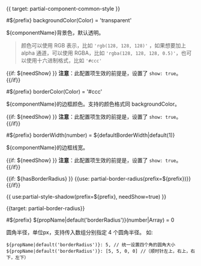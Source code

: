 
{{ target: partial-component-common-style }}

#${prefix} backgroundColor(Color) = 'transparent'

<ExampleUIControlColor />

${componentName}背景色，默认透明。

> 颜色可以使用 RGB 表示，比如 `'rgb(128, 128, 128)'`   ，如果想要加上 alpha 通道，可以使用 RGBA，比如 `'rgba(128, 128, 128, 0.5)'`，也可以使用十六进制格式，比如 `'#ccc'`

{{if: ${needShow} }}
**注意**：此配置项生效的前提是，设置了 `show: true`。
{{/if}}

#${prefix} borderColor(Color) = '#ccc'

<ExampleUIControlColor default="#ccc" />

${componentName}的边框颜色。支持的颜色格式同 backgroundColor。

{{if: ${needShow} }}
**注意**：此配置项生效的前提是，设置了 `show: true`。
{{/if}}

#${prefix} borderWidth(number) = ${defaultBorderWidth|default(1)}

<ExampleUIControlNumber default="${defaultBorderWidth|default(1)}" min="0" step="0.5" />

${componentName}的边框线宽。

{{if: ${needShow} }}
**注意**：此配置项生效的前提是，设置了 `show: true`。
{{/if}}

{{if: ${hasBorderRadius} }}
{{use: partial-border-radius(prefix=${prefix})}}
{{/if}}

{{ use:partial-style-shadow(prefix=${prefix}, needShow=true) }}






{{target: partial-border-radius}}

#${prefix} ${propName|default('borderRadius')}(number|Array) = 0

<ExampleUIControlVector min="0" dims="LT,RT,RB,LB"  />

圆角半径，单位px，支持传入数组分别指定 4 个圆角半径。
如:
```
${propName|default('borderRadius')}: 5, // 统一设置四个角的圆角大小
${propName|default('borderRadius')}: [5, 5, 0, 0] //（顺时针左上，右上，右下，左下）
```